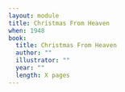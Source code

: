 ```yaml
---
layout: module
title: Christmas From Heaven
when: 1948
book:
  title: Christmas From Heaven
  author: ""
  illustrator: ""
  year: ""
  length: X pages
---
```


